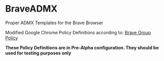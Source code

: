 # BraveADMX
Proper ADMX Templates for the Brave Browser

Modified Google Chrome Policy Definitions according to:
[Brave Group Policy](https://support.brave.com/hc/en-us/articles/360039248271-Group-Policy)

**These Policy Definitions are in Pre-Alpha configuration. They should be used for testing purposes only**
